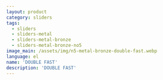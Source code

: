 ```yaml
---
layout: product
category: sliders
tags:
  - sliders
  - sliders-metal
  - sliders-metal-bronze
  - sliders-metal-bronze-no5
image_main: /assets/img/n5-metal-bronze-double-fast.webp
language: el
name: 'DOUBLE FAST'
description: 'DOUBLE FAST'
---
```

